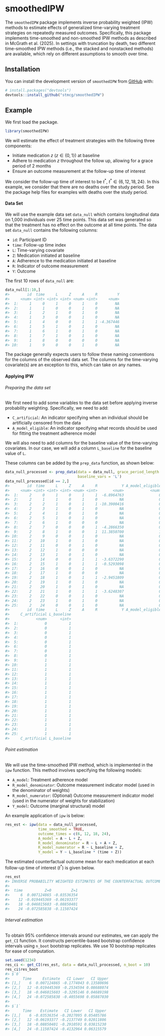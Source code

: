 
<!-- README.md is generated from README.Rmd. Please edit that file -->

# smoothedIPW

<!-- badges: start -->
<!-- badges: end -->

The `smoothedIPW` package implements inverse probability weighted (IPW)
methods to estimate effects of generalized time-varying treatment
strategies on repeatedly measured outcomes. Specifically, this package
implements time-smoothed and non-smoothed IPW methods as described in
McGrath et al. (2025). In settings with truncation by death, two
different time-smoothed IPW methods (i.e., the stacked and nonstacked
methods) are available, which rely on different assumptions to smooth
over time.

## Installation

You can install the development version of `smoothedIPW` from
[GitHub](https://github.com/) with:

``` r
# install.packages("devtools")
devtools::install_github("stmcg/smoothedIPW")
```

## Example

We first load the package.

``` r
library(smoothedIPW)
```

We will estimate the effect of treatment strategies with the following
three components:

- Initiate medication $z$ ($z \in \{0, 1\}$) at baseline
- Adhere to medication $z$ throughout the follow up, allowing for a
  grace period of 2 months
- Ensure an outcome measurement at the follow-up time of interest

We consider the follow-up time of interest to be $t^*$,
$t^* \in \{6, 12, 18, 24\}$. In this example, we consider that there are
no deaths over the study period. See the package help files for examples
with deaths over the study period.

#### Data Set

We will use the example data set `data_null` which contains longitudinal
data on 1,000 individuals over 25 time points. This data set was
generated so that the treatment has no effect on the outcome at all time
points. The data set `data_null` contains the following columns:

- `id`: Participant ID
- `time`: Follow-up time index
- `L`: Time-varying covariate
- `Z`: Medication initiated at baseline
- `A`: Adherence to the medication initiated at baseline
- `R`: Indicator of outcome measurement
- `Y`: Outcome

The first 10 rows of `data_null` are:

``` r
data_null[1:10,]
#>        id  time     L     Z     A     R         Y
#>     <num> <int> <int> <int> <num> <int>     <num>
#>  1:     1     0     1     0     1     0        NA
#>  2:     1     1     0     0     1     0        NA
#>  3:     1     2     1     0     1     0        NA
#>  4:     1     3     0     0     1     0        NA
#>  5:     1     4     0     0     1     1 -4.367446
#>  6:     1     5     1     0     1     0        NA
#>  7:     1     6     1     0     1     0        NA
#>  8:     1     7     1     0     1     0        NA
#>  9:     1     8     0     0     0     0        NA
#> 10:     1     9     0     0     1     0        NA
```

The package generally expects users to follow these naming conventions
for the columns of the observed data set. The columns for the
time-varying covariate(s) are an exception to this, which can take on
any names.

#### Applying IPW

###### Preparing the data set

We first need to add some variables to the data set before applying
inverse probability weighting. Specifically, we need to add:

- `C_artificial`: An indicator specifying when an individual should be
  artificially censored from the data
- `A_model_eligible`: An indicator specifying what records should be
  used for fitting the treatment adherence model

We will also need to add columns for the baseline value of the
time-varying covariates. In our case, we will add a column `L_baseline`
for the baseline value of `L`.

These columns can be added by the `prep_data` function, as shown below:

``` r
data_null_processed <- prep_data(data = data_null, grace_period_length = 2,
                                 baseline_vars = 'L')
data_null_processed[id == 2,]
#>        id  time     L     Z     A     R           Y A_model_eligible
#>     <num> <int> <int> <int> <num> <int>       <num>            <num>
#>  1:     2     0     1     0     1     1  -6.8964763                0
#>  2:     2     1     1     0     1     0          NA                0
#>  3:     2     2     1     0     1     1 -10.3900416                0
#>  4:     2     3     1     0     1     0          NA                0
#>  5:     2     4     1     0     1     0          NA                0
#>  6:     2     5     1     0     1     0          NA                0
#>  7:     2     6     1     0     0     0          NA                0
#>  8:     2     7     0     0     0     1  -4.2866350                0
#>  9:     2     8     1     0     0     1  11.3850700                1
#> 10:     2     9     0     0     1     0          NA                0
#> 11:     2    10     1     0     1     0          NA                0
#> 12:     2    11     0     0     1     0          NA                0
#> 13:     2    12     1     0     0     0          NA                0
#> 14:     2    13     1     0     1     0          NA                0
#> 15:     2    14     0     0     1     1  -3.6372290                0
#> 16:     2    15     1     0     1     1  -0.5293098                0
#> 17:     2    16     0     0     1     0          NA                0
#> 18:     2    17     1     0     0     0          NA                0
#> 19:     2    18     1     0     1     1  -2.9451809                0
#> 20:     2    19     1     0     1     0          NA                0
#> 21:     2    20     1     0     1     0          NA                0
#> 22:     2    21     1     0     1     1  -3.6248307                0
#> 23:     2    22     0     0     1     0          NA                0
#> 24:     2    23     1     0     1     0          NA                0
#> 25:     2    24     0     0     1     0          NA                0
#>        id  time     L     Z     A     R           Y A_model_eligible
#>     C_artificial L_baseline
#>            <num>      <int>
#>  1:            0          1
#>  2:            0          1
#>  3:            0          1
#>  4:            0          1
#>  5:            0          1
#>  6:            0          1
#>  7:            0          1
#>  8:            0          1
#>  9:            1          1
#> 10:            1          1
#> 11:            1          1
#> 12:            1          1
#> 13:            1          1
#> 14:            1          1
#> 15:            1          1
#> 16:            1          1
#> 17:            1          1
#> 18:            1          1
#> 19:            1          1
#> 20:            1          1
#> 21:            1          1
#> 22:            1          1
#> 23:            1          1
#> 24:            1          1
#> 25:            1          1
#>     C_artificial L_baseline
```

###### Point estimation

We will use the time-smoothed IPW method, which is implemented in the
`ipw` function. This method involves specifying the following models:

- `A_model`: Treatment adherence model
- `R_model_denominator`: Outcome measurement indicator model (used in
  the denominator of weights)
- `R_model_numerator`: (Optional) Outcome measurement indicator model
  (used in the numerator of weights for stabilization)
- `Y_model`: Outcome (marginal structural) model

An example application of `ipw` is below:

``` r
res_est <- ipw(data = data_null_processed,
               time_smoothed = TRUE,
               outcome_times = c(6, 12, 18, 24),
               A_model = A ~ L + Z,
               R_model_denominator = R ~ L + A + Z,
               R_model_numerator = R ~ L_baseline + Z,
               Y_model = Y ~ L_baseline * (time + Z))
```

The estimated counterfactual outcome mean for each medication at each
follow-up time of interest ($t^*$) is given below.

``` r
res_est
#> INVERSE PROBABILITY WEIGHTED ESTIMATES OF THE COUNTERFACTUAL OUTCOME MEAN 
#> 
#>  time          Z=0         Z=1
#>     6  0.007124865 -0.03536354
#>    12 -0.019445369 -0.06193377
#>    18 -0.046015603 -0.08850401
#>    24 -0.072585838 -0.11507424
```

###### Interval estimation

To obtain 95% confidence intervals around our estimates, we can apply
the `get_CI` function. It constructs percentile-based bootstrap
confidence intervals using `n_boot` bootstrap replicates. We use 10
bootstrap replicates for ease of computation.

``` r
set.seed(1234)
res_ci <- get_CI(res_est, data = data_null_processed, n_boot = 10)
res_ci$res_boot
#> $`0`
#>      Time     Estimate   CI Lower   CI Upper
#> [1,]    6  0.007124865 -0.1774043 0.13580696
#> [2,]   12 -0.019445369 -0.2534594 0.08688074
#> [3,]   18 -0.046015603 -0.3295146 0.04689198
#> [4,]   24 -0.072585838 -0.4055698 0.05887030
#> 
#> $`1`
#>      Time    Estimate   CI Lower   CI Upper
#> [1,]    6 -0.03536354 -0.2027095 0.05405786
#> [2,]   12 -0.06193377 -0.2137749 0.02011806
#> [3,]   18 -0.08850401 -0.2910591 0.03815230
#> [4,]   24 -0.11507424 -0.4132964 0.06315579
```
